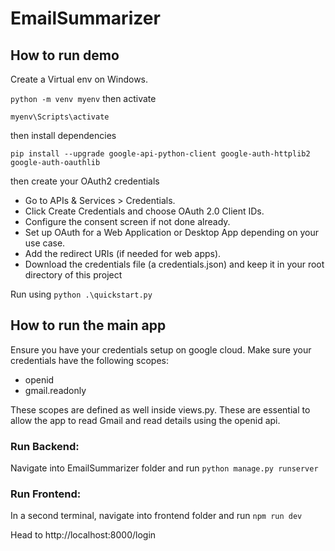 # EmailSummarizer

## How to run demo

Create a Virtual env on Windows.

```python -m venv myenv```
then activate

```myenv\Scripts\activate```

then install dependencies

```pip install --upgrade google-api-python-client google-auth-httplib2 google-auth-oauthlib```

then create your OAuth2 credentials 

* Go to APIs & Services > Credentials.
* Click Create Credentials and choose OAuth 2.0 Client IDs.
* Configure the consent screen if not done already.
* Set up OAuth for a Web Application or Desktop App depending on your use case.
* Add the redirect URIs (if needed for web apps).
* Download the credentials file (a credentials.json) and keep it in your root directory of this project

Run using ```python .\quickstart.py```



## How to run the main app

Ensure you have your credentials setup on google cloud.
Make sure your credentials have the following scopes:
* openid
* gmail.readonly

These scopes are defined as well inside views.py. These are essential to allow the app to read Gmail and read details using the openid api. 


### Run Backend:
Navigate into EmailSummarizer folder and run ```python manage.py runserver```

### Run Frontend:
In a second terminal, navigate into frontend folder and run ```npm run dev```

Head to http://localhost:8000/login
